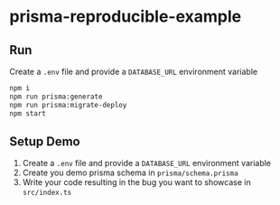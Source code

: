 # prisma-reproducible-example

## Run

Create a `.env` file and provide a `DATABASE_URL` environment variable

```bash
npm i
npm run prisma:generate
npm run prisma:migrate-deploy
npm start
```

## Setup Demo

1. Create a `.env` file and provide a `DATABASE_URL` environment variable
2. Create you demo prisma schema in `prisma/schema.prisma`
3. Write your code resulting in the bug you want to showcase in `src/index.ts`
